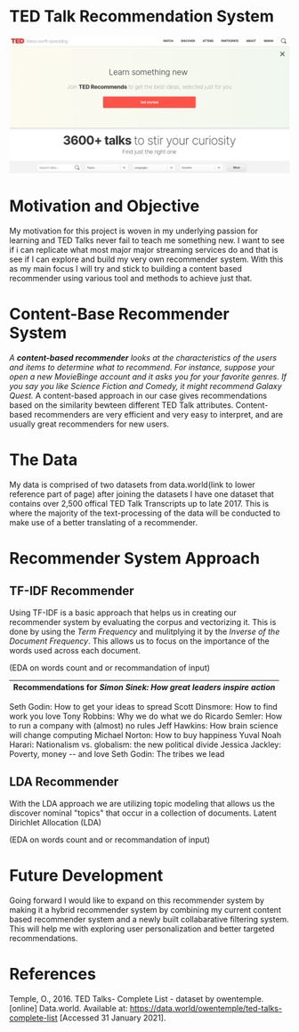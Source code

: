# TED Talk Recommendation System

![Title Image](https://github.com/yamasjose11/tedtalk-recommendation-system/blob/main/images/tedtalkmainpage.png)

# Motivation and Objective

My motivation for this project is woven in my underlying passion for learning and TED Talks never fail to teach me something new. I want to see if i can replicate what most major major streaming services do and that is see if I can explore and build my very own recommender system. With this as my main focus I will try and stick to building a content based recommender using various tool and methods to achieve just that.

# Content-Base Recommender System

*A **content-based recommender** looks at the characteristics of the users and items to determine what to recommend. For instance, suppose your open a new MovieBinge account and it asks you for your favorite genres. If you say you like Science Fiction and Comedy, it might recommend Galaxy Quest.*
A content-based approach in our case gives recommendations based on the similarity bewteen different TED Talk attributes. Content-based recommenders are very efficient and very easy to interpret, and are usually great recommenders for new users. 

# The Data

My data is comprised of two datasets from data.world(link to lower reference part of page) after joining the datasets I have one dataset that contains over 2,500 offical TED Talk Transcripts up to late 2017. This is where the majority of the text-processing of the data will be conducted to make use of a better translating of a recommender. 

# Recommender System Approach

## TF-IDF Recommender

Using TF-IDF is a basic approach that helps us in creating our recommender system by evaluating the corpus and vectorizing it. This is done by using the *Term Frequency* and mulitplying it by the *Inverse of the Document Frequency*. This allows us to focus on the importance of the words used across each document. 

(EDA on words count and or recommandation of input)

  | Recommendations for *Simon Sinek: How great leaders inspire action*  |
  | --------------------------------------------|
   Seth Godin: How to get your ideas to spread
Scott Dinsmore: How to find work you love
Tony Robbins: Why we do what we do
Ricardo Semler: How to run a company with (almost) no rules
Jeff Hawkins: How brain science will change computing
Michael Norton: How to buy happiness
Yuval Noah Harari: Nationalism vs. globalism: the new political divide
Jessica Jackley: Poverty, money -- and love
Seth Godin: The tribes we lead


## LDA Recommender

With the LDA approach we are utilizing topic modeling that allows us the discover nominal "topics" that occur in a collection of documents. Latent Dirichlet Allocation (LDA)

(EDA on words count and or recommandation of input)


# Future Development

Going forward I would like to expand on this recommender system by making it a hybrid recommender system by combining my current content based recommender system and a newly built collabarative filtering system. This will help me with exploring user personalization and better targeted recommendations.

# References

Temple, O., 2016. TED Talks- Complete List - dataset by owentemple. [online] Data.world. Available at: <https://data.world/owentemple/ted-talks-complete-list> [Accessed 31 January 2021].
